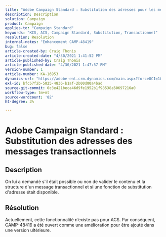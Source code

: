 ```yaml
---
title: "Adobe Campaign Standard : Substitution des adresses pour les messages transactionnels"
description: Description
solution: Campaign
product: Campaign
applies-to: "Campaign Standard"
keywords: "KCS, ACS, Campaign Standard, Substitution, Transactionnel"
resolution: Resolution
internal-notes: "Enhancement CAMP-48419"
bug: false
article-created-by: Craig Thonis
article-created-date: "4/30/2021 1:41:52 PM"
article-published-by: Craig Thonis
article-published-date: "4/30/2021 1:47:57 PM"
version-number: 1
article-number: KA-16953
dynamics-url: "https://adobe-ent.crm.dynamics.com/main.aspx?forceUCI=1&pagetype=entityrecord&etn=knowledgearticle&id=f0d7cacd-b9a9-eb11-b1ac-000d3a5cd2e0"
exl-id: bfc57f2b-5025-4836-b1af-2b00d00a4bad
source-git-commit: 0c3e421beca46d9fe1952b1f98538a50697216a0
workflow-type: tm+mt
source-wordcount: '82'
ht-degree: 3%

---
```


# Adobe Campaign Standard : Substitution des adresses des messages transactionnels

## Description


On lui a demandé s&#39;il était possible ou non de valider le contenu et la structure d&#39;un message transactionnel et si une fonction de substitution d&#39;adresse était disponible.


## Résolution


Actuellement, cette fonctionnalité n’existe pas pour ACS. Par conséquent, CAMP-48419 a été ouvert comme une amélioration pour être ajouté dans une version ultérieure.
